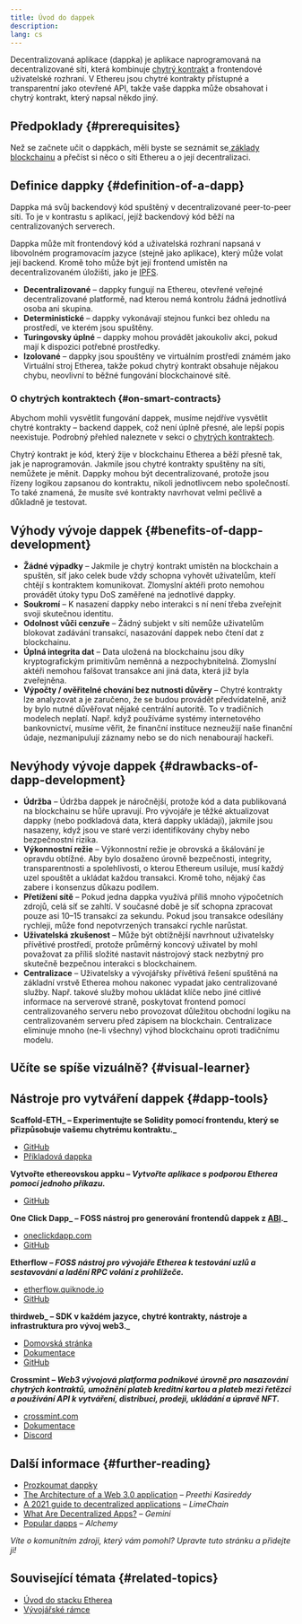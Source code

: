 ```yaml
---
title: Úvod do dappek
description:
lang: cs
---
```


Decentralizovaná aplikace (dappka) je aplikace naprogramovaná na decentralizované síti, která kombinuje [chytrý kontrakt](/developers/docs/smart-contracts/) a frontendové uživatelské rozhraní. V Ethereu jsou chytré kontrakty přístupné a transparentní jako otevřené API, takže vaše dappka může obsahovat i chytrý kontrakt, který napsal někdo jiný.

## Předpoklady {#prerequisites}

Než se začnete učit o dappkách, měli byste se seznámit se[ základy blockchainu](/developers/docs/intro-to-ethereum/) a přečíst si něco o síti Ethereu a o její decentralizaci.

## Definice dappky {#definition-of-a-dapp}

Dappka má svůj backendový kód spuštěný v decentralizované peer-to-peer síti. To je v kontrastu s aplikací, jejíž backendový kód běží na centralizovaných serverech.

Dappka může mít frontendový kód a uživatelská rozhraní napsaná v libovolném programovacím jazyce (stejně jako aplikace), který může volat její backend. Kromě toho může být její frontend umístěn na decentralizovaném úložišti, jako je [IPFS](https://ipfs.io/).

- **Decentralizované** – dappky fungují na Ethereu, otevřené veřejné decentralizované platformě, nad kterou nemá kontrolu žádná jednotlivá osoba ani skupina.
- **Deterministické** – dappky vykonávají stejnou funkci bez ohledu na prostředí, ve kterém jsou spuštěny.
- **Turingovsky úplné** – dappky mohou provádět jakoukoliv akci, pokud mají k dispozici potřebné prostředky.
- **Izolované** – dappky jsou spouštěny ve virtuálním prostředí známém jako Virtuální stroj Etherea, takže pokud chytrý kontrakt obsahuje nějakou chybu, neovlivní to běžné fungování blockchainové sítě.

### O chytrých kontraktech {#on-smart-contracts}

Abychom mohli vysvětlit fungování dappek, musíme nejdříve vysvětlit chytré kontrakty – backend dappek, což není úplně přesné, ale lepší popis neexistuje. Podrobný přehled naleznete v sekci o [chytrých kontraktech](/developers/docs/smart-contracts/).

Chytrý kontrakt je kód, který žije v blockchainu Etherea a běží přesně tak, jak je naprogramován. Jakmile jsou chytré kontrakty spuštěny na síti, nemůžete je měnit. Dappky mohou být decentralizované, protože jsou řízeny logikou zapsanou do kontraktu, nikoli jednotlivcem nebo společností. To také znamená, že musíte své kontrakty navrhovat velmi pečlivě a důkladně je testovat.

## Výhody vývoje dappek {#benefits-of-dapp-development}

- **Žádné výpadky** – Jakmile je chytrý kontrakt umístěn na blockchain a spuštěn, síť jako celek bude vždy schopna vyhovět uživatelům, kteří chtějí s kontraktem komunikovat. Zlomyslní aktéři proto nemohou provádět útoky typu DoS zaměřené na jednotlivé dappky.
- **Soukromí** – K nasazení dappky nebo interakci s ní není třeba zveřejnit svoji skutečnou identitu.
- **Odolnost vůči cenzuře** – Žádný subjekt v síti nemůže uživatelům blokovat zadávání transakcí, nasazování dappek nebo čtení dat z blockchainu.
- **Úplná integrita dat** – Data uložená na blockchainu jsou díky kryptografickým primitivům neměnná a nezpochybnitelná. Zlomyslní aktéři nemohou falšovat transakce ani jiná data, která již byla zveřejněna.
- **Výpočty / ověřitelné chování bez nutnosti důvěry** – Chytré kontrakty lze analyzovat a je zaručeno, že se budou provádět předvídatelně, aniž by bylo nutné důvěřovat nějaké centrální autoritě. To v tradičních modelech neplatí. Např. když používáme systémy internetového bankovnictví, musíme věřit, že finanční instituce nezneužijí naše finanční údaje, nezmanipulují záznamy nebo se do nich nenabourají hackeři.

## Nevýhody vývoje dappek {#drawbacks-of-dapp-development}

- **Údržba** – Údržba dappek je náročnější, protože kód a data publikovaná na blockchainu se hůře upravují. Pro vývojáře je těžké aktualizovat dappky (nebo podkladová data, která dappky ukládají), jakmile jsou nasazeny, když jsou ve staré verzi identifikovány chyby nebo bezpečnostní rizika.
- **Výkonnostní režie** – Výkonnostní režie je obrovská a škálování je opravdu obtížné. Aby bylo dosaženo úrovně bezpečnosti, integrity, transparentnosti a spolehlivosti, o kterou Ethereum usiluje, musí každý uzel spouštět a ukládat každou transakci. Kromě toho, nějaký čas zabere i konsenzus důkazu podílem.
- **Přetížení sítě** – Pokud jedna dappka využívá příliš mnoho výpočetních zdrojů, celá síť se zahltí. V současné době je síť schopna zpracovat pouze asi 10–15 transakcí za sekundu. Pokud jsou transakce odesílány rychleji, může fond nepotvrzených transakcí rychle narůstat.
- **Uživatelská zkušenost** – Může být obtížnější navrhnout uživatelsky přívětivé prostředí, protože průměrný koncový uživatel by mohl považovat za příliš složité nastavit nástrojový stack nezbytný pro skutečně bezpečnou interakci s blockchainem.
- **Centralizace** – Uživatelsky a vývojářsky přívětivá řešení spuštěná na základní vrstvě Etherea mohou nakonec vypadat jako centralizované služby. Např. takové služby mohou ukládat klíče nebo jiné citlivé informace na serverové straně, poskytovat frontend pomocí centralizovaného serveru nebo provozovat důležitou obchodní logiku na centralizovaném serveru před zápisem na blockchain. Centralizace eliminuje mnoho (ne-li všechny) výhod blockchainu oproti tradičnímu modelu.

## Učíte se spíše vizuálně? {#visual-learner}

<YouTube id="F50OrwV6Uk8" />

## Nástroje pro vytváření dappek {#dapp-tools}

**Scaffold-ETH_ – Experimentujte se Solidity pomocí frontendu, který se přizpůsobuje vašemu chytrému kontraktu._**

- [GitHub](https://github.com/scaffold-eth/scaffold-eth-2)
- [Příkladová dappka](https://punkwallet.io/)

**Vytvořte ethereovskou appku _– Vytvořte aplikace s podporou Etherea pomocí jednoho příkazu._**

- [GitHub](https://github.com/paulrberg/create-eth-app)

**One Click Dapp_ – FOSS nástroj pro generování frontendů dappek z [ABI](/glossary/#abi)._**

- [oneclickdapp.com](https://oneclickdapp.com)
- [GitHub](https://github.com/oneclickdapp/oneclickdapp-v1)

**Etherflow _– FOSS nástroj pro vývojáře Etherea k testování uzlů a sestavování a ladění RPC volání z prohlížeče._**

- [etherflow.quiknode.io](https://etherflow.quiknode.io/)
- [GitHub](https://github.com/abunsen/etherflow)

**thirdweb_ – SDK v každém jazyce, chytré kontrakty, nástroje a infrastruktura pro vývoj web3._**

- [Domovská stránka](https://thirdweb.com/)
- [Dokumentace](https://portal.thirdweb.com/)
- [GitHub](https://github.com/thirdweb-dev/)

**Crossmint _– Web3 vývojová platforma podnikové úrovně pro nasazování chytrých kontraktů, umožnění plateb kreditní kartou a plateb mezi řetězci a používání API k vytváření, distribuci, prodeji, ukládání a úpravě NFT._**

- [crossmint.com](https://www.crossmint.com)
- [Dokumentace](https://docs.crossmint.com)
- [Discord](https://discord.com/invite/crossmint)

## Další informace {#further-reading}

- [Prozkoumat dappky](/dapps)
- [The Architecture of a Web 3.0 application](https://www.preethikasireddy.com/post/the-architecture-of-a-web-3-0-application) – _Preethi Kasireddy_
- [A 2021 guide to decentralized applications](https://limechain.tech/blog/what-are-dapps-the-2021-guide/) – _LimeChain_
- [What Are Decentralized Apps?](https://www.gemini.com/cryptopedia/decentralized-applications-defi-dapps) – _Gemini_
- [Popular dapps](https://www.alchemy.com/dapps) – _Alchemy_

_Víte o komunitním zdroji, který vám pomohl? Upravte tuto stránku a přidejte ji!_

## Související témata {#related-topics}

- [Úvod do stacku Etherea](/developers/docs/ethereum-stack/)
- [Vývojářské rámce](/developers/docs/frameworks/)
